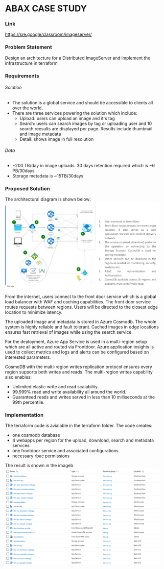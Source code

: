 # ABAX CASE STUDY

### Link
https://sre.google/classroom/imageserver/

### Problem Statement
Design an architecture for a Distributed ImageServer and implement the infrastructure in terraform

### Requirements
###### Solution
- The solution is a global service and should be accessible to clients all over the world.
- There are three services powering the solution which include:
  - Upload: users can upload an image and it's tag
  - Search: users can search images by tag or uploading user and 10 search reesults are displayed per page. Results include thumbnail and image metadata
  - Detail: shows image in full resolution
###### Data
- ~200 TB/day in image uploads. 30 days retention required which is ~6 PB/30days
- Storage metadata is ~15TB/30days

### Proposed Solution
The architectural diagram is shown below:
![alt text](<Distributed_ImageServer.jpg>)

From the internet, users connect to the front door service which is a global load balancer with WAF and caching capabilities. The front door service routes requests between regions. Users will be directed to the closest edge location to minimize latency. 

The uploaded image and metadata is stored in Azure Cosmodb. The whole system is highly reliable and fault tolerant. Cached images in edge locations ensures fast retrieval of images while using the search service.

For the deployment, Azure App Service is used in a multi-region setup which are all active and routed via Frontdoor.  Azure application insights is used to collect metrics and logs and alerts can be configured based on interested parameters.

CosmoDB with the multi-region writes replication protocol ensures every region supports both writes and reads. The multi-region writes capability also enables:
- Unlimited elastic write and read scalability.
- 99.999% read and write availability all around the world.
- Guaranteed reads and writes served in less than 10 milliseconds at the 99th percentile.

### Implementation
The terraform code is avialable in the terraform folder. The code creates:
- one cosmodb database
- 4 webapps per region for the upload, download, search and metadata services
- one frontdoor service and associated configurations
- necessary rbac permissions 

The result is shown in the imageb
![alt text](<image.png>)

